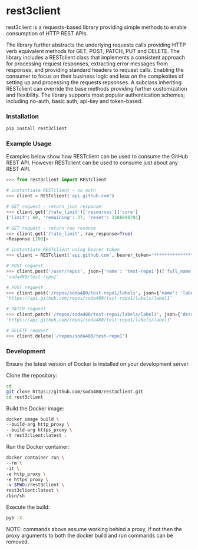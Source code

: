 # rest3client #

rest3client is a requests-based library providing simple methods to enable consumption of HTTP REST APIs.

The library further abstracts the underlying requests calls providing HTTP verb equivalent methods for GET, POST, PATCH, PUT and DELETE. The library includes a RESTclient class that implements a consistent approach for processing request responses, extracting error messages from responses, and providing standard headers to request calls. Enabling the consumer to focus on their business logic and less on the complexites of setting up and processing the requests repsonses.
A subclass inheriting RESTclient can override the base methods providing further customization and flexibility. The library supports most popular authentication schemes; including no-auth, basic auth, api-key and token-based.

### Installation ###
```bash
pip install rest3client
```

### Example Usage ###
Examples below show how RESTclient can be used to consume the GitHub REST API. However RESTclient can be used to consume just about any REST API.

```python
>>> from rest3client import RESTclient

# instantiate RESTclient - no auth
>>> client = RESTclient('api.github.com')

# GET request - return json response
>>> client.get('/rate_limit')['resources']['core']
{'limit': 60, 'remaining': 37, 'reset': 1588898701}

# GET request - return raw resonse
>>> client.get('/rate_limit', raw_response=True)
<Response [200]>

# instantiate RESTclient using bearer token
>>> client = RESTclient('api.github.com', bearer_token='****************')

# POST request
>>> client.post('/user/repos', json={'name': 'test-repo1'})['full_name']
'soda480/test-repo1'

# POST request
>>> client.post('/repos/soda480/test-repo1/labels', json={'name': 'label1', 'color': '#006b75'})['url']
'https://api.github.com/repos/soda480/test-repo1/labels/label1'

# PATCH request
>>> client.patch('/repos/soda480/test-repo1/labels/label1', json={'description': 'my label'})['url']
'https://api.github.com/repos/soda480/test-repo1/labels/label1'

# DELETE request 
>>> client.delete('/repos/soda480/test-repo1')
```

### Development ###

Ensure the latest version of Docker is installed on your development server.

Clone the repository:
```bash
cd
git clone https://github.com/soda480/rest3client.git
cd rest3client
```

Build the Docker image:
```sh
docker image build \
--build-arg http_proxy \
--build-arg https_proxy \
-t rest3client:latest .
```

Run the Docker container:
```sh
docker container run \
--rm \
-it \
-e http_proxy \
-e https_proxy \
-v $PWD:/rest3client \
rest3client:latest \
/bin/sh
```

Execute the build:
```sh
pyb -X
```

NOTE: commands above assume working behind a proxy, if not then the proxy arguments to both the docker build and run commands can be removed.
